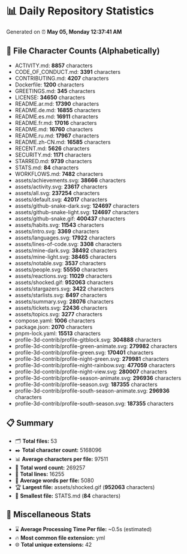 # 📊 Daily Repository Statistics
Generated on ⏰ **May 05, Monday 12:37:41 AM**

## 📂 File Character Counts (Alphabetically)
- ACTIVITY.md: **8857** characters
- CODE_OF_CONDUCT.md: **3391** characters
- CONTRIBUTING.md: **4207** characters
- Dockerfile: **1200** characters
- GREETINGS.md: **345** characters
- LICENSE: **34650** characters
- README.ar.md: **17390** characters
- README.de.md: **16855** characters
- README.es.md: **16911** characters
- README.fr.md: **17016** characters
- README.md: **16760** characters
- README.ru.md: **17967** characters
- README.zh-CN.md: **16585** characters
- RECENT.md: **5626** characters
- SECURITY.md: **1171** characters
- STARRED.md: **9739** characters
- STATS.md: **84** characters
- WORKFLOWS.md: **7482** characters
- assets/achievements.svg: **38666** characters
- assets/activity.svg: **23617** characters
- assets/all.svg: **237254** characters
- assets/default.svg: **42017** characters
- assets/github-snake-dark.svg: **124697** characters
- assets/github-snake-light.svg: **124697** characters
- assets/github-snake.gif: **400437** characters
- assets/habits.svg: **11543** characters
- assets/intro.svg: **3369** characters
- assets/languages.svg: **17922** characters
- assets/lines-of-code.svg: **3308** characters
- assets/mine-dark.svg: **38492** characters
- assets/mine-light.svg: **38465** characters
- assets/notable.svg: **3537** characters
- assets/people.svg: **55550** characters
- assets/reactions.svg: **11029** characters
- assets/shocked.gif: **952063** characters
- assets/stargazers.svg: **3422** characters
- assets/starlists.svg: **8497** characters
- assets/summary.svg: **28076** characters
- assets/tickets.svg: **22436** characters
- assets/topics.svg: **3277** characters
- compose.yaml: **1006** characters
- package.json: **2070** characters
- pnpm-lock.yaml: **15513** characters
- profile-3d-contrib/profile-gitblock.svg: **304888** characters
- profile-3d-contrib/profile-green-animate.svg: **279982** characters
- profile-3d-contrib/profile-green.svg: **170401** characters
- profile-3d-contrib/profile-night-green.svg: **279981** characters
- profile-3d-contrib/profile-night-rainbow.svg: **477059** characters
- profile-3d-contrib/profile-night-view.svg: **280007** characters
- profile-3d-contrib/profile-season-animate.svg: **296936** characters
- profile-3d-contrib/profile-season.svg: **187355** characters
- profile-3d-contrib/profile-south-season-animate.svg: **296936** characters
- profile-3d-contrib/profile-south-season.svg: **187355** characters

## 📋 Summary
- 🗂️ **Total files:** 53
- ✒️ **Total character count:** 5168096
- 📊 **Average characters per file:** 97511
- 📝 **Total word count:** 269257
- 🧾 **Total lines:** 16255
- 📐 **Average words per file:** 5080
- 🏆 **Largest file:** assets/shocked.gif (**952063** characters)
- 🥉 **Smallest file:** STATS.md (**84** characters)

## 🌟 Miscellaneous Stats
- ⌛ **Average Processing Time Per file:** ~0.5s (estimated)
- 🔥 **Most common file extension:** yml
- 🌐 **Total unique extensions:** 42
